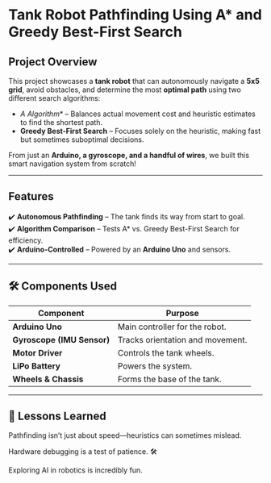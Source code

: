# Tank Robot Pathfinding Using A* and Greedy Best-First Search  

## Project Overview  
This project showcases a **tank robot** that can autonomously navigate a **5x5 grid**, avoid obstacles, and determine the most **optimal path** using two different search algorithms:  

- **A* Algorithm** – Balances actual movement cost and heuristic estimates to find the shortest path.  
- **Greedy Best-First Search** – Focuses solely on the heuristic, making fast but sometimes suboptimal decisions.  

From just an **Arduino, a gyroscope, and a handful of wires**, we built this smart navigation system from scratch!  

---

## Features  
✔️ **Autonomous Pathfinding** – The tank finds its way from start to goal.  
✔️ **Algorithm Comparison** – Tests A* vs. Greedy Best-First Search for efficiency.  
✔️ **Arduino-Controlled** – Powered by an **Arduino Uno** and sensors.  

---

## 🛠️ Components Used  
| Component  | Purpose |
|------------|---------|
| **Arduino Uno**  | Main controller for the robot.  |
| **Gyroscope (IMU Sensor)**  | Tracks orientation and movement.  |
| **Motor Driver**  | Controls the tank wheels.  |
| **LiPo Battery**  | Powers the system.  |
| **Wheels & Chassis**  | Forms the base of the tank.  |

---

## 📖 Lessons Learned

Pathfinding isn’t just about speed—heuristics can sometimes mislead. 

Hardware debugging is a test of patience. 🛠

Exploring AI in robotics is incredibly fun.

